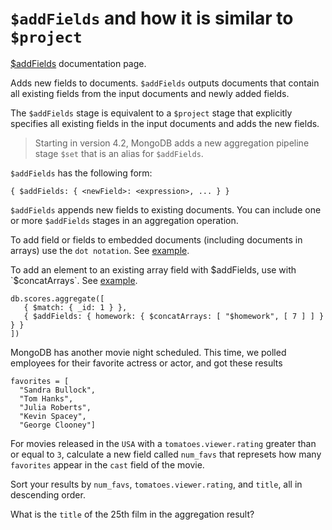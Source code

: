 # `$addFields` and how it is similar to `$project`

[$addFields](https://docs.mongodb.com/manual/reference/operator/aggregation/addFields/?jmp=university) documentation page.

Adds new fields to documents. `$addFields` outputs documents that contain all existing fields from the input documents and newly added fields.

The `$addFields` stage is equivalent to a `$project` stage that explicitly specifies all existing fields in the input documents and adds the new fields.
>Starting in version 4.2, MongoDB adds a new aggregation pipeline stage `$set` that is an alias for `$addFields`.

`$addFields` has the following form:
```
{ $addFields: { <newField>: <expression>, ... } }
```

`$addFields` appends new fields to existing documents. You can include one or more `$addFields` stages in an aggregation operation.

To add field or fields to embedded documents (including documents in arrays) use the `dot notation`. See [example](https://docs.mongodb.com/manual/reference/operator/aggregation/addFields/?jmp=university#std-label-add-field-to-embedded).

To add an element to an existing array field with $addFields, use with `$concatArrays`. See [example](https://docs.mongodb.com/manual/reference/operator/aggregation/addFields/?jmp=university#std-label-addFields-add-element-to-array).
```
db.scores.aggregate([
   { $match: { _id: 1 } },
   { $addFields: { homework: { $concatArrays: [ "$homework", [ 7 ] ] } } }
])
```



MongoDB has another movie night scheduled. This time, we polled employees for their favorite actress or actor, and got these results
```
favorites = [
  "Sandra Bullock",
  "Tom Hanks",
  "Julia Roberts",
  "Kevin Spacey",
  "George Clooney"]
```
For movies released in the `USA` with a `tomatoes.viewer.rating` greater than or equal to `3`, calculate a new field called `num_favs` that represets how many `favorites` appear in the `cast` field of the movie.

Sort your results by `num_favs`, `tomatoes.viewer.rating`, and `title`, all in descending order.

What is the `title` of the 25th film in the aggregation result?